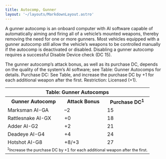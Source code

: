 ```yaml
---
title: Autocomp, Gunner
layout: '~/layouts/MarkdownLayout.astro'
---
```

A gunner autocomp is an onboard computer with AI software capable of
automatically aiming and firing all of a vehicle’s mounted weapons, thereby
removing the need for one or more gunners. Most vehicles equipped with a
gunner autocomp still allow the vehicle’s weapons to be controlled manually if
the autocomp is deactivated or disabled. Disabling a gunner autocomp requires
a successful Disable Device check (DC 15).

The gunner autocomp’s attack bonus, as well as its purchase DC, depends on the
quality of the system’s AI software; see Table: Gunner Autocomps for details.
Purchase DC: See Table, and increase the purchase DC by +1 for each additional
weapon after the first. Restriction: Licensed (+1).


<table> <tr><th colspan="3">Table: Gunner Autocomps</th></tr> <tr><th>Gunner Autocomp</th><th>Attack Bonus</th><th>Purchase DC<sup>1</sup></th></tr> <tr><td>Marksman AI-GA </td><td>–2</td><td>15</td></tr> <tr class="shaded"><td>Rattlesnake AI-GX </td><td>+0</td><td>18</td></tr> <tr><td>Adder AI-G2 </td><td>+2</td><td>21</td></tr> <tr class="shaded"><td>Deadeye AI-G4 </td><td>+4</td><td>24</td></tr> <tr><td>Hotshot AI-G8 </td><td>+8/+3</td><td>27</td></tr> <tr><td colspan="3" style="text-align: left; font-size: .8em"><sup>1</sup>Increase the purchase DC by +1 for each additional weapon after the first.</td></tr> </table>



